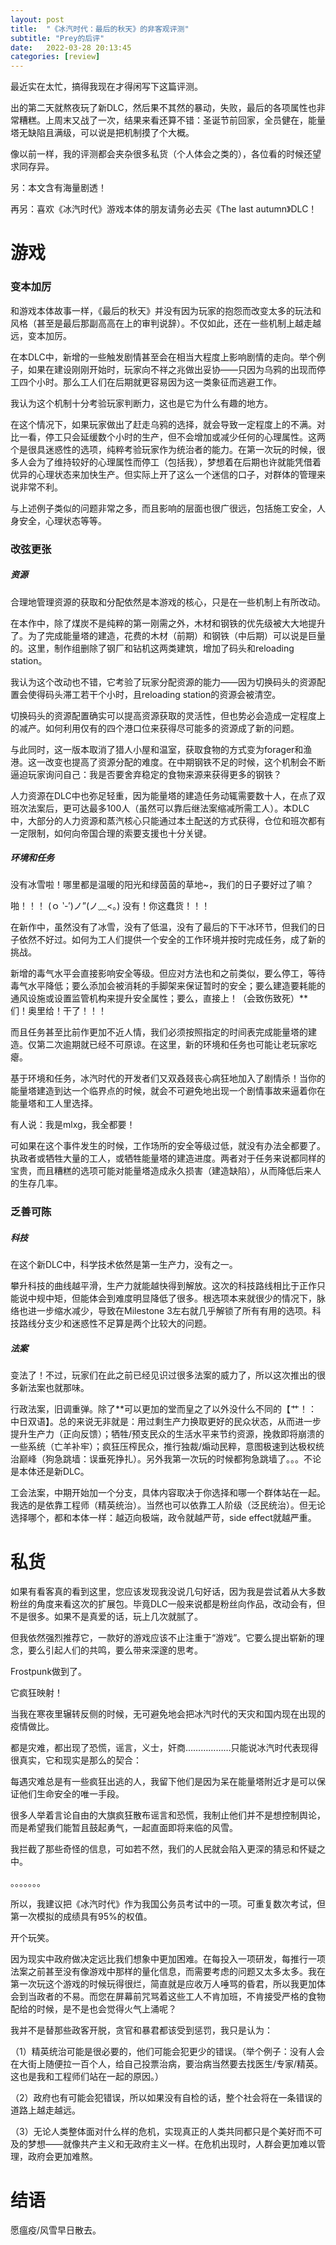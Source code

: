 ```yaml
---
layout: post
title:  "《冰汽时代：最后的秋天》的非客观评测"
subtitle: "Prey的后评"
date:   2022-03-28 20:13:45
categories: [review]
---
```




最近实在太忙，搞得我现在才得闲写下这篇评测。

出的第二天就熬夜玩了新DLC，然后果不其然的暴动，失败，最后的各项属性也非常糟糕。上周末又战了一次，结果来看还算不错：圣诞节前回家，全员健在，能量塔无缺陷且满级，可以说是把机制摸了个大概。

像以前一样，我的评测都会夹杂很多私货（个人体会之类的），各位看的时候还望求同存异。

另：本文含有海量剧透！

再另：喜欢《冰汽时代》游戏本体的朋友请务必去买《The last autumn》DLC！

# 游戏

### 变本加厉

和游戏本体故事一样，《最后的秋天》并没有因为玩家的抱怨而改变太多的玩法和风格（甚至是最后那副高高在上的审判说辞）。不仅如此，还在一些机制上越走越远，变本加厉。

在本DLC中，新增的一些触发剧情甚至会在相当大程度上影响剧情的走向。举个例子，如果在建设刚刚开始时，玩家向不祥之兆做出妥协——只因为乌鸦的出现而停工四个小时。那么工人们在后期就更容易因为这一类象征而逃避工作。

我认为这个机制十分考验玩家判断力，这也是它为什么有趣的地方。

在这个情况下，如果玩家做出了赶走乌鸦的选择，就会导致一定程度上的不满。对比一看，停工只会延缓数个小时的生产，但不会增加或减少任何的心理属性。这两个是很具迷惑性的选项，纯粹考验玩家作为统治者的能力。在第一次玩的时候，很多人会为了维持较好的心理属性而停工（包括我），梦想着在后期也许就能凭借着优异的心理状态来加快生产。但实际上开了这么一个迷信的口子，对群体的管理来说非常不利。

与上述例子类似的问题非常之多，而且影响的层面也很广很远，包括施工安全，人身安全，心理状态等等。


### 改弦更张

##### 资源

合理地管理资源的获取和分配依然是本游戏的核心，只是在一些机制上有所改动。

在本作中，除了煤炭不是纯粹的第一刚需之外，木材和钢铁的优先级被大大地提升了。为了完成能量塔的建造，花费的木材（前期）和钢铁（中后期）可以说是巨量的。这里，制作组删除了钢厂和钻机这两类建筑，增加了码头和reloading station。

我认为这个改动也不错，它考验了玩家分配资源的能力——因为切换码头的资源配置会使得码头滞工若干个小时，且reloading station的资源会被清空。

切换码头的资源配置确实可以提高资源获取的灵活性，但也势必会造成一定程度上的减产。如何利用仅有的四个港口位来获得尽可能多的资源成了新的问题。

与此同时，这一版本取消了猎人小屋和温室，获取食物的方式变为forager和渔港。这一改变也提高了资源分配的难度。在中期钢铁不足的时候，这个机制会不断逼迫玩家询问自己：我是否要舍弃稳定的食物来源来获得更多的钢铁？

人力资源在DLC中也弥足轻重，因为能量塔的建造任务动辄需要数十人，在点了双班次法案后，更可达最多100人（虽然可以靠后继法案缩减所需工人）。本DLC中，大部分的人力资源和蒸汽核心只能通过本土配送的方式获得，仓位和班次都有一定限制，如何向帝国合理的索要支援也十分关键。


##### 环境和任务

没有冰雪啦！哪里都是温暖的阳光和绿茵茵的草地~，我们的日子要好过了嘛？

啪！！！     (ｏ ‵-′)ノ”(ノ﹏<。)      没有！你这蠢货！！！

在新作中，虽然没有了冰雪，没有了低温，没有了最后的下干冰环节，但我们的日子依然不好过。如何为工人们提供一个安全的工作环境并按时完成任务，成了新的挑战。

新增的毒气水平会直接影响安全等级。但应对方法也和之前类似，要么停工，等待毒气水平降低；要么添加会被消耗的手脚架来保证暂时的安全；要么建造要耗能的通风设施或设置监管机构来提升安全属性；要么，直接上！（会致伤致死）**们！奥里给！干了！！！

而且任务甚至比前作更加不近人情，我们必须按照指定的时间表完成能量塔的建造。仅第二次逾期就已经不可原谅。在这里，新的环境和任务也可能让老玩家吃瘪。

基于环境和任务，冰汽时代的开发者们又双叒叕丧心病狂地加入了剧情杀！当你的能量塔建造到达一个临界点的时候，就会不可避免地出现一个剧情事故来逼着你在能量塔和工人里选择。

有人说：我是mlxg，我全都要！

可如果在这个事件发生的时候，工作场所的安全等级过低，就没有办法全都要了。执政者或牺牲大量的工人，或牺牲能量塔的建造进度。两者对于任务来说都同样的宝贵，而且糟糕的选项可能对能量塔造成永久损害（建造缺陷），从而降低后来人的生存几率。


### 乏善可陈
##### 科技

在这个新DLC中，科学技术依然是第一生产力，没有之一。

攀升科技的曲线越平滑，生产力就能越快得到解放。这次的科技路线相比于正作只能说中规中矩，但能体会到难度明显降低了很多。根选项本来就很少的情况下，脉络也进一步缩水减少，导致在Milestone 3左右就几乎解锁了所有有用的选项。科技路线分支少和迷惑性不足算是两个比较大的问题。


##### 法案

变法了！不过，玩家们在此之前已经见识过很多法案的威力了，所以这次推出的很多新法案也就那味。

行政法案，旧调重弹。除了**可以更加的堂而皇之了以外没什么不同的【艹！：中日双语】。总的来说无非就是：用过剩生产力换取更好的民众状态，从而进一步提升生产力（正向反馈）；牺牲/预支民众的生活水平来节约资源，挽救即将崩溃的一些系统（亡羊补牢）；疯狂压榨民众，推行独裁/煽动民粹，意图极速到达极权统治巅峰（狗急跳墙：误垂死挣扎）。另外我第一次玩的时候都狗急跳墙了。。。不论是本体还是新DLC。

工会法案，中期开始加一个分支，具体内容取决于你选择和哪一个群体站在一起。我选的是依靠工程师（精英统治）。当然也可以依靠工人阶级（泛民统治）。但无论选择哪个，都和本体一样：越迈向极端，政令就越严苛，side effect就越严重。


# 私货

如果有看客真的看到这里，您应该发现我没说几句好话，因为我是尝试着从大多数粉丝的角度来看这次的扩展包。毕竟DLC一般来说都是粉丝向作品，改动会有，但不是很多。如果不是真爱的话，玩上几次就腻了。

但我依然强烈推荐它，一款好的游戏应该不止注重于“游戏”。它要么提出崭新的理念，要么引起人们的共鸣，要么带来深邃的思考。

Frostpunk做到了。

它疯狂映射！

当我在寒夜里辗转反侧的时候，无可避免地会把冰汽时代的天灾和国内现在出现的疫情做比。

都是灾难，都出现了恐慌，谣言，义士，奸商………………只能说冰汽时代表现得很真实，它和现实是那么的契合：

每遇灾难总是有一些疯狂出逃的人，我留下他们是因为呆在能量塔附近才是可以保证他们生命安全的唯一手段。

很多人举着言论自由的大旗疯狂散布谣言和恐慌，我制止他们并不是想控制舆论，而是希望我们能暂且鼓起勇气，一起直面即将来临的风雪。

我拦截了那些奇怪的信息，可如若不然，我们的人民就会陷入更深的猜忌和怀疑之中。

。。。。。。。

所以，我建议把《冰汽时代》作为我国公务员考试中的一项。可重复数次考试，但第一次模拟的成绩具有95%的权值。

开个玩笑。

因为现实中政府做决定远比我们想象中更加困难。在每投入一项研发，每推行一项法案之前甚至没有像游戏中那样的量化信息，而需要考虑的问题又太多太多。我在第一次玩这个游戏的时候玩得很烂，简直就是应收万人唾骂的昏君，所以我更加体会到当政者的不易。而您在屏幕前咒骂着这些工人不肯加班，不肯接受严格的食物配给的时候，是不是也会觉得火气上涌呢？

我并不是替那些政客开脱，贪官和暴君都该受到惩罚，我只是认为：

（1）精英统治可能是很必要的，他们可能会犯更少的错误。（举个例子：没有人会在大街上随便拉一百个人，给自己投票治病，要治病当然要去找医生/专家/精英。这也是我和工程师们站在一起的原因。）

（2）政府也有可能会犯错误，所以如果没有自检的话，整个社会将在一条错误的道路上越走越远。

（3）无论人类整体面对什么样的危机，实现真正的人类共同都只是个美好而不可及的梦想——就像共产主义和无政府主义一样。在危机出现时，人群会更加难以管理，政府会更加难熬。


# 结语

愿瘟疫/风雪早日散去。

